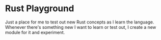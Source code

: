 # Rust Playground

Just a place for me to test out new Rust concepts as I learn the language. Whenever there's something new I want to learn or test out, I create a new module for it and experiment.
